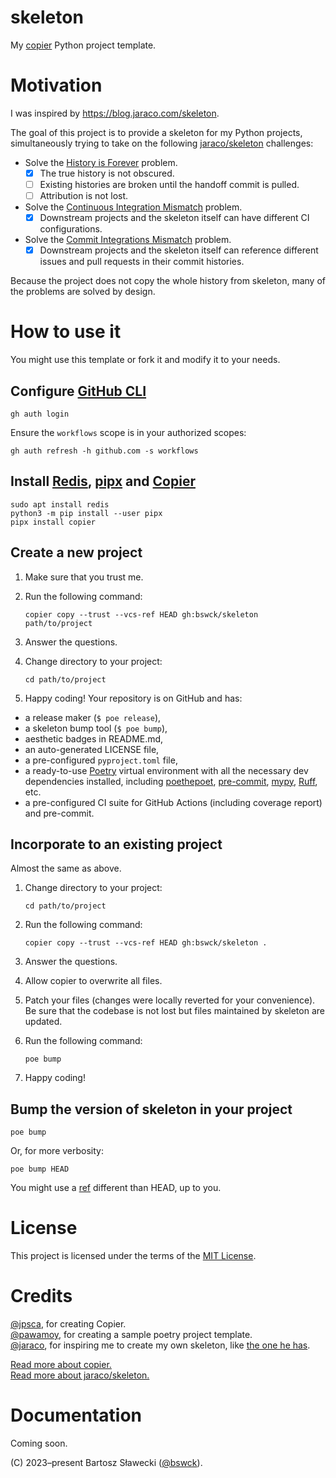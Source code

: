 # skeleton
My [copier](https://github.com/copier-org/copier) Python project template.

# Motivation
I was inspired by https://blog.jaraco.com/skeleton.

The goal of this project is to provide a skeleton for my Python projects,
simultaneously trying to take on the following [jaraco/skeleton](https://github.com/jaraco/skeleton) challenges:
- Solve the [History is Forever](https://blog.jaraco.com/skeleton/#history-is-forever) problem.
  - [x] The true history is not obscured.
  - [ ] Existing histories are broken until the handoff commit is pulled.
  - [ ] Attribution is not lost.
- Solve the [Continuous Integration Mismatch](https://blog.jaraco.com/skeleton/#continuous-integration-mismatch) problem.
  - [x] Downstream projects and the skeleton itself can have different CI configurations.
- Solve the [Commit Integrations Mismatch](https://blog.jaraco.com/skeleton/#commit-integrations-mismatch) problem.
  - [x] Downstream projects and the skeleton itself can reference different issues and pull requests in their commit histories.

Because the project does not copy the whole history from skeleton, many of the problems are solved by design.

# How to use it
You might use this template or fork it and modify it to your needs.

## Configure [GitHub CLI](https://cli.github.com/)
    gh auth login
Ensure the `workflows` scope is in your authorized scopes:

    gh auth refresh -h github.com -s workflows

## Install [Redis](https://github.com/redis/redis), [pipx](https://github.com/pypa/pipx) and [Copier](https://github.com/copier-org/copier)

    sudo apt install redis
    python3 -m pip install --user pipx
    pipx install copier

## Create a new project
1. Make sure that you trust me.
2. Run the following command:

       copier copy --trust --vcs-ref HEAD gh:bswck/skeleton path/to/project

3. Answer the questions.
4. Change directory to your project:

       cd path/to/project

5. Happy coding!
Your repository is on GitHub and has:
- a release maker (`$ poe release`),
- a skeleton bump tool (`$ poe bump`),
- aesthetic badges in README.md,
- an auto-generated LICENSE file,
- a pre-configured `pyproject.toml` file,
- a ready-to-use [Poetry](https://python-poetry.org/) virtual environment with all the necessary dev dependencies installed, including [poethepoet](https://github.com/nat-n/poethepoet/#readme), [pre-commit](https://pre-commit.com/),
[mypy](https://github.com/python/mypy#readme), [Ruff](https://github.com/astral-sh/ruff#readme), etc.
- a pre-configured CI suite for GitHub Actions (including coverage report) and pre-commit.

## Incorporate to an existing project
Almost the same as above.

1. Change directory to your project:

       cd path/to/project

2. Run the following command:

       copier copy --trust --vcs-ref HEAD gh:bswck/skeleton .

3. Answer the questions.
4. Allow copier to overwrite all files.
5. Patch your files (changes were locally reverted for your convenience).
   Be sure that the codebase is not lost but files maintained by skeleton are updated.
6. Run the following command:

       poe bump

7. Happy coding!


## Bump the version of skeleton in your project

    poe bump

Or, for more verbosity:

    poe bump HEAD

You might use a [ref](https://www.atlassian.com/git/tutorials/refs-and-the-reflog) different than HEAD, up to you.

# License
This project is licensed under the terms of the [MIT License](/LICENSE).

# Credits
[@jpsca](https://github.com/jpsca), for creating Copier.</br>
[@pawamoy](https://github.com/pawamoy), for creating a sample poetry project template.<br/>
[@jaraco](https://github.com/jaraco), for inspiring me to create my own skeleton, like [the one he has](https://github.com/jaraco/skeleton).

[Read more about copier.](https://copier.readthedocs.io/en/stable/)<br/>
[Read more about jaraco/skeleton.](https://blog.jaraco.com/skeleton)

# Documentation
Coming soon.


(C) 2023–present Bartosz Sławecki ([@bswck](https://github.com/bswck)).
